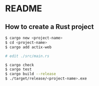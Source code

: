 # README

## How to create a Rust project

```bash
$ cargo new <project-name>
$ cd <project-name>
$ cargo add actix-web

# edit ./src/main.rs

$ cargo check
$ cargo test
$ cargo build --release
$ ./target/release/<project-name>.exe
```
